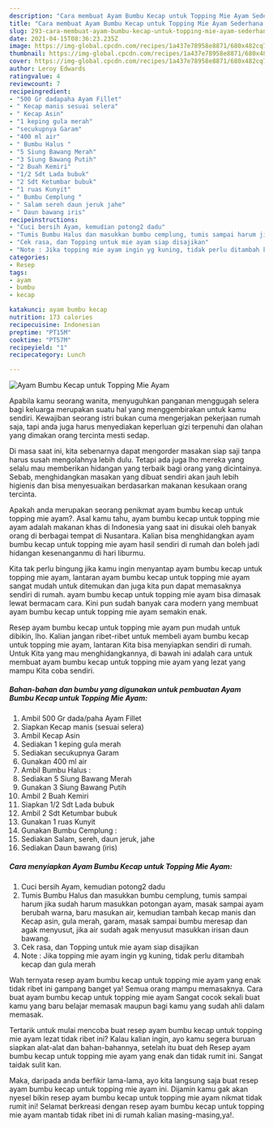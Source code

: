```yaml
---
description: "Cara membuat Ayam Bumbu Kecap untuk Topping Mie Ayam Sederhana dan Mudah Dibuat"
title: "Cara membuat Ayam Bumbu Kecap untuk Topping Mie Ayam Sederhana dan Mudah Dibuat"
slug: 293-cara-membuat-ayam-bumbu-kecap-untuk-topping-mie-ayam-sederhana-dan-mudah-dibuat
date: 2021-04-15T08:36:23.235Z
image: https://img-global.cpcdn.com/recipes/1a437e78958e8871/680x482cq70/ayam-bumbu-kecap-untuk-topping-mie-ayam-foto-resep-utama.jpg
thumbnail: https://img-global.cpcdn.com/recipes/1a437e78958e8871/680x482cq70/ayam-bumbu-kecap-untuk-topping-mie-ayam-foto-resep-utama.jpg
cover: https://img-global.cpcdn.com/recipes/1a437e78958e8871/680x482cq70/ayam-bumbu-kecap-untuk-topping-mie-ayam-foto-resep-utama.jpg
author: Leroy Edwards
ratingvalue: 4
reviewcount: 7
recipeingredient:
- "500 Gr dadapaha Ayam Fillet"
- " Kecap manis sesuai selera"
- " Kecap Asin"
- "1 keping gula merah"
- "secukupnya Garam"
- "400 ml air"
- " Bumbu Halus "
- "5 Siung Bawang Merah"
- "3 Siung Bawang Putih"
- "2 Buah Kemiri"
- "1/2 Sdt Lada bubuk"
- "2 Sdt Ketumbar bubuk"
- "1 ruas Kunyit"
- " Bumbu Cemplung "
- " Salam sereh daun jeruk jahe"
- " Daun bawang iris"
recipeinstructions:
- "Cuci bersih Ayam, kemudian potong2 dadu"
- "Tumis Bumbu Halus dan masukkan bumbu cemplung, tumis sampai harum jika sudah harum masukkan potongan ayam, masak sampai ayam berubah warna, baru masukan air, kemudian tambah kecap manis dan Kecap asin, gula merah, garam, masak sampai bumbu meresap dan agak menyusut, jika air sudah agak menyusut masukkan irisan daun bawang."
- "Cek rasa, dan Topping untuk mie ayam siap disajikan"
- "Note : Jika topping mie ayam ingin yg kuning, tidak perlu ditambah kecap dan gula merah"
categories:
- Resep
tags:
- ayam
- bumbu
- kecap

katakunci: ayam bumbu kecap 
nutrition: 173 calories
recipecuisine: Indonesian
preptime: "PT15M"
cooktime: "PT57M"
recipeyield: "1"
recipecategory: Lunch

---
```



![Ayam Bumbu Kecap untuk Topping Mie Ayam](https://img-global.cpcdn.com/recipes/1a437e78958e8871/680x482cq70/ayam-bumbu-kecap-untuk-topping-mie-ayam-foto-resep-utama.jpg)

Apabila kamu seorang wanita, menyuguhkan panganan menggugah selera bagi keluarga merupakan suatu hal yang menggembirakan untuk kamu sendiri. Kewajiban seorang istri bukan cuma mengerjakan pekerjaan rumah saja, tapi anda juga harus menyediakan keperluan gizi terpenuhi dan olahan yang dimakan orang tercinta mesti sedap.

Di masa  saat ini, kita sebenarnya dapat mengorder masakan siap saji tanpa harus susah mengolahnya lebih dulu. Tetapi ada juga lho mereka yang selalu mau memberikan hidangan yang terbaik bagi orang yang dicintainya. Sebab, menghidangkan masakan yang dibuat sendiri akan jauh lebih higienis dan bisa menyesuaikan berdasarkan makanan kesukaan orang tercinta. 



Apakah anda merupakan seorang penikmat ayam bumbu kecap untuk topping mie ayam?. Asal kamu tahu, ayam bumbu kecap untuk topping mie ayam adalah makanan khas di Indonesia yang saat ini disukai oleh banyak orang di berbagai tempat di Nusantara. Kalian bisa menghidangkan ayam bumbu kecap untuk topping mie ayam hasil sendiri di rumah dan boleh jadi hidangan kesenanganmu di hari liburmu.

Kita tak perlu bingung jika kamu ingin menyantap ayam bumbu kecap untuk topping mie ayam, lantaran ayam bumbu kecap untuk topping mie ayam sangat mudah untuk ditemukan dan juga kita pun dapat memasaknya sendiri di rumah. ayam bumbu kecap untuk topping mie ayam bisa dimasak lewat bermacam cara. Kini pun sudah banyak cara modern yang membuat ayam bumbu kecap untuk topping mie ayam semakin enak.

Resep ayam bumbu kecap untuk topping mie ayam pun mudah untuk dibikin, lho. Kalian jangan ribet-ribet untuk membeli ayam bumbu kecap untuk topping mie ayam, lantaran Kita bisa menyiapkan sendiri di rumah. Untuk Kita yang mau menghidangkannya, di bawah ini adalah cara untuk membuat ayam bumbu kecap untuk topping mie ayam yang lezat yang mampu Kita coba sendiri.

<!--inarticleads1-->

##### Bahan-bahan dan bumbu yang digunakan untuk pembuatan Ayam Bumbu Kecap untuk Topping Mie Ayam:

1. Ambil 500 Gr dada/paha Ayam Fillet
1. Siapkan  Kecap manis (sesuai selera)
1. Ambil  Kecap Asin
1. Sediakan 1 keping gula merah
1. Sediakan secukupnya Garam
1. Gunakan 400 ml air
1. Ambil  Bumbu Halus :
1. Sediakan 5 Siung Bawang Merah
1. Gunakan 3 Siung Bawang Putih
1. Ambil 2 Buah Kemiri
1. Siapkan 1/2 Sdt Lada bubuk
1. Ambil 2 Sdt Ketumbar bubuk
1. Gunakan 1 ruas Kunyit
1. Gunakan  Bumbu Cemplung :
1. Sediakan  Salam, sereh, daun jeruk, jahe
1. Sediakan  Daun bawang (iris)




<!--inarticleads2-->

##### Cara menyiapkan Ayam Bumbu Kecap untuk Topping Mie Ayam:

1. Cuci bersih Ayam, kemudian potong2 dadu
1. Tumis Bumbu Halus dan masukkan bumbu cemplung, tumis sampai harum jika sudah harum masukkan potongan ayam, masak sampai ayam berubah warna, baru masukan air, kemudian tambah kecap manis dan Kecap asin, gula merah, garam, masak sampai bumbu meresap dan agak menyusut, jika air sudah agak menyusut masukkan irisan daun bawang.
1. Cek rasa, dan Topping untuk mie ayam siap disajikan
1. Note : Jika topping mie ayam ingin yg kuning, tidak perlu ditambah kecap dan gula merah




Wah ternyata resep ayam bumbu kecap untuk topping mie ayam yang enak tidak ribet ini gampang banget ya! Semua orang mampu memasaknya. Cara buat ayam bumbu kecap untuk topping mie ayam Sangat cocok sekali buat kamu yang baru belajar memasak maupun bagi kamu yang sudah ahli dalam memasak.

Tertarik untuk mulai mencoba buat resep ayam bumbu kecap untuk topping mie ayam lezat tidak ribet ini? Kalau kalian ingin, ayo kamu segera buruan siapkan alat-alat dan bahan-bahannya, setelah itu buat deh Resep ayam bumbu kecap untuk topping mie ayam yang enak dan tidak rumit ini. Sangat taidak sulit kan. 

Maka, daripada anda berfikir lama-lama, ayo kita langsung saja buat resep ayam bumbu kecap untuk topping mie ayam ini. Dijamin kamu gak akan nyesel bikin resep ayam bumbu kecap untuk topping mie ayam nikmat tidak rumit ini! Selamat berkreasi dengan resep ayam bumbu kecap untuk topping mie ayam mantab tidak ribet ini di rumah kalian masing-masing,ya!.

